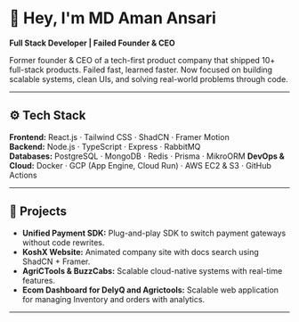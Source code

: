 # 👋 Hey, I'm MD Aman Ansari

**Full Stack Developer | Failed Founder & CEO**

Former founder & CEO of a tech-first product company that shipped 10+ full-stack products. Failed fast, learned faster. Now focused on building scalable systems, clean UIs, and solving real-world problems through code.

---

## ⚙️ Tech Stack

**Frontend:** React.js · Tailwind CSS · ShadCN · Framer Motion  
**Backend:** Node.js · TypeScript · Express · RabbitMQ  
**Databases:** PostgreSQL · MongoDB · Redis · Prisma · MikroORM 
**DevOps & Cloud:** Docker · GCP (App Engine, Cloud Run) · AWS EC2 & S3  · GitHub Actions 

---

## 🔨 Projects

- **Unified Payment SDK:** Plug-and-play SDK to switch payment gateways without code rewrites.  
- **KoshX Website:** Animated company site with docs search using ShadCN + Framer.  
- **AgriCTools & BuzzCabs:** Scalable cloud-native systems with real-time features.
- **Ecom Dashboard for DelyQ and Agrictools:** Scalable web application for managing Inventory and orders with analytics.

---
